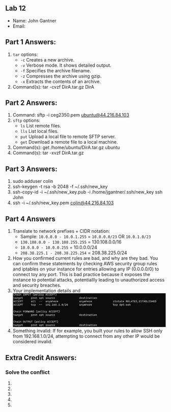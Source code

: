 ## Lab 12

- Name: John Gantner
- Email: 

## Part 1 Answers:

1. `tar` options:
   - `-c` Creates a new archive.
   - `-v` Verbose mode. It shows detailed output.
   - `-f` Specifies the archive filename.
   - `-z` Compresses the archive using gzip.
   - `-x` Extracts the contents of an archive.
2. Command(s): tar -cvzf DirA.tar.gz DirA

## Part 2 Answers:

1. Command: sftp -i ceg2350.pem ubuntu@44.216.84.103
2. `sftp` options:
   - `ls` List remote files.
   - `lls` List local files.
   - `put` Upload a local file to remote SFTP server.
   - `get` Download a remote file to a local machine.
3. Command(s): get /home/ubuntu/DirA.tar.gz ubuntu
4. Command(s): tar -xvzf DirA.tar.gz

## Part 3 Answers:

1. sudo adduser colin
2. ssh-keygen -t rsa -b 2048 -f ~/.ssh/new_key
3. ssh-copy-id -i ~/.ssh/new_key.pub -i /home/jgantner/.ssh/new_key ssh John
4. ssh -i ~/.ssh/new_key.pem colin@44.216.84.103

## Part 4 Answers

1. Translate to network prefixes + CIDR notation:
   - Sample: `10.0.0.0 - 10.0.1.255` = `10.0.0.0/23` OR `10.0.1.0/23`
   - `130.108.0.0 - 130.108.255.255` = 130.108.0.0/16
   - `10.0.0.0 - 10.0.0.255` = 10.0.0.0/24
   - `208.38.225.1 - 208.38.225.254` = 208.38.225.0/24
2. How you confirmed current rules are bad, and why are they bad. You can confirm these statements by checking AWS security group rules and iptables on your instance for entries allowing any IP (0.0.0.0/0) to connect toy any port. This is bad practice because it exposes the instance to potential attacks, potentiallly leading to unauthorized access and security breaches.
3. Your implementation details and ![Screenshot](Screenshot.png)
4. Something invalid: If for example, you built your rules to allow SSH only from 192.168.1.0/24, attempting to connect from any other IP would be considered invalid. 

## Extra Credit Answers:

### Solve the conflict

1.
2.
3.
4.
5.
